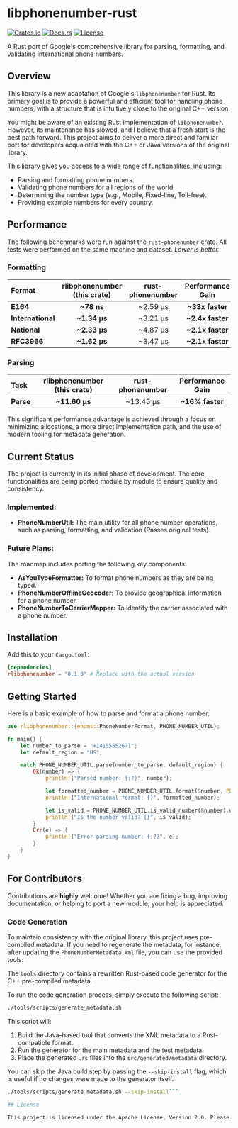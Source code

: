 # libphonenumber-rust

[![Crates.io](https://img.shields.io/crates/v/rlibphonenumber.svg)](https://crates.io/crates/rlibphonenumber)
[![Docs.rs](https://docs.rs/phonenumber/badge.svg)](https://docs.rs/rlibphonenumber)
[![License](https://img.shields.io/badge/license-Apache--2.0-blue.svg)](https://opensource.org/licenses/Apache-2.0)

A Rust port of Google's comprehensive library for parsing, formatting, and validating international phone numbers.

## Overview

This library is a new adaptation of Google's `libphonenumber` for Rust. Its primary goal is to provide a powerful and efficient tool for handling phone numbers, with a structure that is intuitively close to the original C++ version.

You might be aware of an existing Rust implementation of `libphonenumber`. However, its maintenance has slowed, and I believe that a fresh start is the best path forward. This project aims to deliver a more direct and familiar port for developers acquainted with the C++ or Java versions of the original library.

This library gives you access to a wide range of functionalities, including:
*   Parsing and formatting phone numbers.
*   Validating phone numbers for all regions of the world.
*   Determining the number type (e.g., Mobile, Fixed-line, Toll-free).
*   Providing example numbers for every country.

## Performance

The following benchmarks were run against the `rust-phonenumber` crate. All tests were performed on the same machine and dataset. *Lower is better.*

### Formatting

| Format | rlibphonenumber (this crate) | rust-phonenumber | Performance Gain |
|:---|:---:|:---:|:---:|
| **E164** | **~78 ns** | ~2.59 µs | **~33x faster** |
| **International** | **~1.34 µs** | ~3.21 µs | **~2.4x faster** |
| **National** | **~2.33 µs** | ~4.87 µs | **~2.1x faster** |
| **RFC3966** | **~1.62 µs** | ~3.47 µs | **~2.1x faster** |

### Parsing

| Task | rlibphonenumber (this crate) | rust-phonenumber | Performance Gain |
|:--- |:---:|:---:|:---:|
| **Parse** | **~11.60 µs** | ~13.45 µs | **~16% faster** |

This significant performance advantage is achieved through a focus on minimizing allocations, a more direct implementation path, and the use of modern tooling for metadata generation.

## Current Status

The project is currently in its initial phase of development. The core functionalities are being ported module by module to ensure quality and consistency.

### Implemented:
*   **PhoneNumberUtil:** The main utility for all phone number operations, such as parsing, formatting, and validation (Passes original tests).

### Future Plans:
The roadmap includes porting the following key components:

*   **AsYouTypeFormatter:** To format phone numbers as they are being typed.
*   **PhoneNumberOfflineGeocoder:** To provide geographical information for a phone number.
*   **PhoneNumberToCarrierMapper:** To identify the carrier associated with a phone number.

## Installation

Add this to your `Cargo.toml`:

```toml
[dependencies]
rlibphonenumber = "0.1.0" # Replace with the actual version
```

## Getting Started

Here is a basic example of how to parse and format a phone number:

```rust
use rlibphonenumber::{enums::PhoneNumberFormat, PHONE_NUMBER_UTIL};

fn main() {
    let number_to_parse = "+14155552671";
    let default_region = "US";

    match PHONE_NUMBER_UTIL.parse(number_to_parse, default_region) {
        Ok(number) => {
            println!("Parsed number: {:?}", number);

            let formatted_number = PHONE_NUMBER_UTIL.format(&number, PhoneNumberFormat::International).unwrap();
            println!("International format: {}", formatted_number);

            let is_valid = PHONE_NUMBER_UTIL.is_valid_number(&number).unwrap();
            println!("Is the number valid? {}", is_valid);
        }
        Err(e) => {
            println!("Error parsing number: {:?}", e);
        }
    }
}
```

## For Contributors

Contributions are **highly** welcome! Whether you are fixing a bug, improving documentation, or helping to port a new module, your help is appreciated.

### Code Generation

To maintain consistency with the original library, this project uses pre-compiled metadata. If you need to regenerate the metadata, for instance, after updating the `PhoneNumberMetadata.xml` file, you can use the provided tools.

The `tools` directory contains a rewritten Rust-based code generator for the C++ pre-compiled metadata.

To run the code generation process, simply execute the following script:

```sh
./tools/scripts/generate_metadata.sh
```

This script will:
1.  Build the Java-based tool that converts the XML metadata to a Rust-compatible format.
2.  Run the generator for the main metadata and the test metadata.
3.  Place the generated `.rs` files into the `src/generated/metadata` directory.

You can skip the Java build step by passing the `--skip-install` flag, which is useful if no changes were made to the generator itself.

```sh
./tools/scripts/generate_metadata.sh --skip-install```

## License

This project is licensed under the Apache License, Version 2.0. Please see the `LICENSE` file for details.